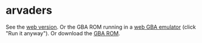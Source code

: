 # arvaders

See the [web version](https://rajsite.github.io/arvaders/). Or the GBA ROM running in a [web GBA emulator](https://gba.ninja/?autorun=https://rajsite.github.io/arvaders/cart.timescale.gba) (click "Run it anyway"). Or download the [GBA ROM](https://rajsite.github.io/arvaders/cart.timescale.gba).
